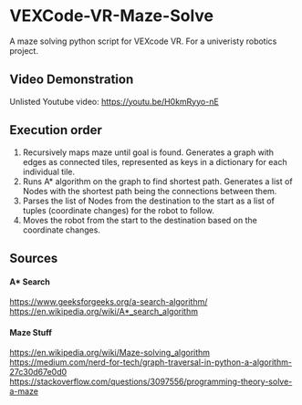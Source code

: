 # VEXCode-VR-Maze-Solve
A maze solving python script for VEXcode VR. For a univeristy robotics project.

## Video Demonstration
Unlisted Youtube video: https://youtu.be/H0kmRyyo-nE  

## Execution order
1. Recursively maps maze until goal is found. Generates a graph with edges as connected tiles, represented as keys in a dictionary for each individual tile.
2. Runs A* algorithm on the graph to find shortest path. Generates a list of Nodes with the shortest path being the connections between them.
3. Parses the list of Nodes from the destination to the start as a list of tuples (coordinate changes) for the robot to follow.
4. Moves the robot from the start to the destination based on the coordinate changes.

## Sources

#### A* Search
https://www.geeksforgeeks.org/a-search-algorithm/  
https://en.wikipedia.org/wiki/A*_search_algorithm  

#### Maze Stuff
https://en.wikipedia.org/wiki/Maze-solving_algorithm  
https://medium.com/nerd-for-tech/graph-traversal-in-python-a-algorithm-27c30d67e0d0  
https://stackoverflow.com/questions/3097556/programming-theory-solve-a-maze  
